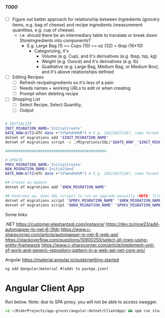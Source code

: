 ##### TODO
- [ ] Figure out better approach for relationship between Ingredients (grocery items, e.g. bag of cheese) and recipe ingredients (measurement quantities, e.g. cup of cheese).
  - i.e. should there be an intermediary table to translate or break down StoreIngredients into components?
    - E.g. Large Bag (1) == Cups (10) == oz (32) = tbsp (16*10)
      - Categorizing, it's
        - Volume (e.g. Cup), and it's derivatives (e.g. tbsp, tsp, kg)
        - Weight (e.g. Ounce) and it's derivatives (e.g. lb)
        - Qualitative (e.g. Large Bag, Medium Bag, or Medium Box), and it's above relationships defined
- [ ] Editing Recipes
  - [ ] Refresh recipeIngredients so it's less of a pain
  - [ ] Needs names + working URLs to edit or when creating
  - [ ] Prompt when deleting recipe
- [ ] Shopping List
  - [ ] Select Recipe, Select Quantity, 
  - [ ] Output
```bash

# INITIALIZE
INIT_MIGRATION_NAME='InitialCreate'
DATE_NOW=$(TZ=UTC date +"%Y%m%d%H%M") # E.g. 202210272247, same format as migrations used for up.sql, down.sql
dotnet ef migrations add "$INIT_MIGRATION_NAME"
dotnet ef migrations script -o ./Migrations/SQL/"$DATE_NOW"_"$INIT_MIGRATION_NAME".up.sql

##############################################

# UPDATE
PREV_MIGRATION_NAME='InitialCreate'
NEW_MIGRATION_NAME='InitialSeed'
DATE_NOW=$(TZ=UTC date +"%Y%m%d%H%M") # E.g. 202210272247, same format as migrations used for up.sql, down.sql

## Create an Update
dotnet ef migrations add "$NEW_MIGRATION_NAME"

## Generate up, down SQL scripts to run an upgrade manually (NOTE: files may take a while to appear)
dotnet ef migrations script "$PREV_MIGRATION_NAME" "$NEW_MIGRATION_NAME" --verbose -o ./Migrations/SQL/"$DATE_NOW"_"$NEW_MIGRATION_NAME".up.sql
dotnet ef migrations script "$NEW_MIGRATION_NAME" "$PREV_MIGRATION_NAME" --verbose -o ./Migrations/SQL/"$DATE_NOW"_"$NEW_MIGRATION_NAME".down.sql


```

Some links

.NET
https://customer.elephantsql.com/instance/
https://dev.to/moe23/add-automapper-to-net-6-3fdn
https://www.c-sharpcorner.com/article/automapper-in-net-6-web-api/
https://stackoverflow.com/questions/10900250/select-all-rows-using-entity-framework
https://www.c-sharpcorner.com/article/implement-unit-of-work-and-generic-repository-pattern-in-a-web-api-net-core-pro/

Angular
https://material.angular.io/guide/getting-started
```angular2html
ng add @angular/material #(adds to packge.json)

```

# Angular Client App

Run below. Note: due to SPA proxy, you will not be able to access swagger.
```bash
cd ~/RiderProjects/app-grocer/angular-dotnet/ClientApp/ && npm run start
```
